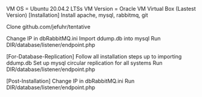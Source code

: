 VM OS = Ubuntu 20.04.2 LTSs
VM Version = Oracle VM Virtual Box (Lastest Version)
[Installation]
Install apache, mysql, rabbitmq, git

Clone github.com/jefuhr/tentative

Change IP in dbRabbitMQ.ini
Import ddump.db into mysql
Run DIR/database/listener/endpoint.php

[For-Database-Replication]
Follow all installation steps up to importing ddump.db
Set up mysql circular replication for all systems
Run DIR/database/listener/endpoint.php

[Post-Installation]
Change IP in dbRabbitMQ.ini
Run DIR/database/listener/endpoint.php